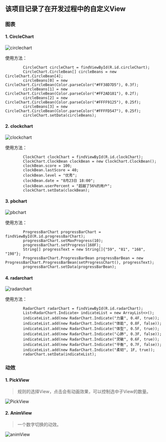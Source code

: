 ## 该项目记录了在开发过程中的自定义View

### 图表

#### 1. CircleChart

![circlechart](./pic/circlechart.jpeg)

使用方法：
```
        CircleChart circleChart = findViewById(R.id.circleChart);
        CircleChart.CircleBean[] circleBeans = new CircleChart.CircleBean[4];
        circleBeans[0] = new CircleChart.CircleBean(Color.parseColor("#FF38D7D5"), 0.3f);
        circleBeans[1] = new CircleChart.CircleBean(Color.parseColor("#FF2AD181"), 0.2f);
        circleBeans[2] = new CircleChart.CircleBean(Color.parseColor("#FFFF9125"), 0.25f);
        circleBeans[3] = new CircleChart.CircleBean(Color.parseColor("#FFFFD547"), 0.25f);
        circleChart.setData(circleBeans);
```

#### 2. clockchart

![clockchart](./pic/clockchart.jpg)

使用方法：
```
        ClockChart clockChart = findViewById(R.id.clockChart);
        ClockChart.ClockBean clockBean = new ClockChart.ClockBean();
        clockBean.score = 100;
        clockBean.lastScore = 40;
        clockBean.level = "优秀";
        clockBean.date = "8月23日 18:00";
        clockBean.userPercent = "超越了56%的用户";
        clockChart.setData(clockBean);
```

#### 3. pbchart

![pbchart](./pic/pbchart.jpg)

使用方法：
```
        ProgressBarChart progressBarChart = findViewById(R.id.progressBarChart);
        progressBarChart.setMaxProgress(10);
        progressBarChart.setProgress(160F);
        String[] progressText = new String[]{"59", "81", "168", "198"};
        ProgressBarChart.ProgressBarBean progressBarBean = new ProgressBarChart.ProgressBarBean(setProgressChart(), progressText);
        progressBarChart.setData(progressBarBean);
```


#### 4. radarchart

![radarchart](./pic/radarchart.jpg)

使用方法：
```
        RadarChart radarChart = findViewById(R.id.radarChart);
        List<RadarChart.Indicate> indicateList = new ArrayList<>();
        indicateList.add(new RadarChart.Indicate("力量", 0.4F, true));
        indicateList.add(new RadarChart.Indicate("体能", 0.8F, false));
        indicateList.add(new RadarChart.Indicate("体型", 0.5F, true));
        indicateList.add(new RadarChart.Indicate("心肺", 0.3F, false));
        indicateList.add(new RadarChart.Indicate("灵敏", 0.6F, true));
        indicateList.add(new RadarChart.Indicate("平衡", 0.7F, false));
        indicateList.add(new RadarChart.Indicate("柔韧", 1F, true));
        radarChart.setData(indicateList);
```

### 动效

 #### 1. PickView
 > 规则的选择View，点击会有动画效果，可以控制选中子View的数量。

![PickView](./pic/PickView.gif)



 #### 2. AnimView
> 一个数字切换的动效。

![animView](./pic/animView.gif)
